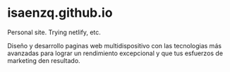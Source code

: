 # isaenzq.github.io
Personal site. Trying netlify, etc.

Diseño y desarrollo paginas web multidispositivo con las tecnologias más avanzadas para lograr un rendimiento excepcional y que tus esfuerzos de marketing den resultado.
